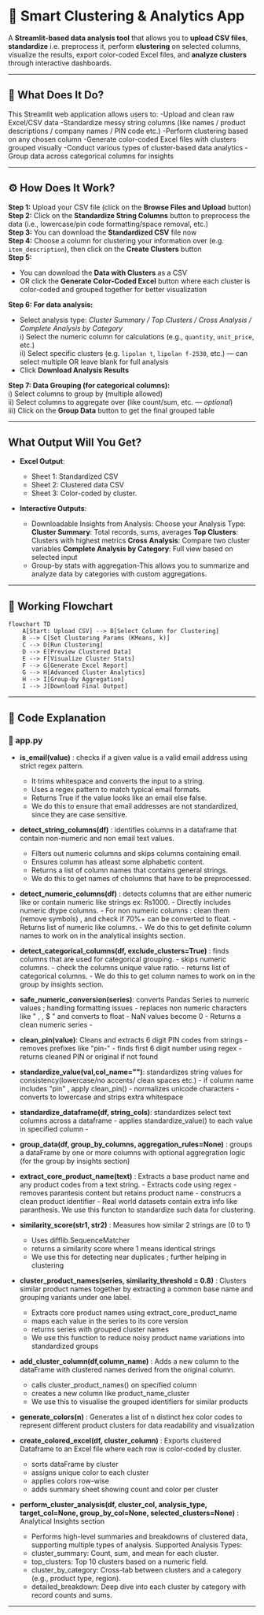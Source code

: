 
# 🧠 Smart Clustering & Analytics App

A **Streamlit-based data analysis tool** that allows you to **upload CSV files**, **standardize** i.e. preprocess it, perform **clustering** on selected columns, visualize the results, export color-coded Excel files, and **analyze clusters** through interactive dashboards.

---

## 📌 What Does It Do?

This Streamlit web application allows users to:
-Upload and clean raw Excel/CSV data
-Standardize messy string columns (like names / product descriptions / company names / PIN code etc.)
-Perform clustering based on any chosen column
-Generate color-coded Excel files with clusters grouped visually
-Conduct various types of cluster-based data analytics
-Group data across categorical columns for insights



---

## ⚙️ How Does It Work?


**Step 1:** Upload your CSV file (click on the **Browse Files and Upload** button)  
**Step 2:** Click on the **Standardize String Columns** button to preprocess the data (i.e., lowercase/pin code formatting/space removal, etc.)  
**Step 3:** You can download the **Standardized CSV** file now  
**Step 4:** Choose a column for clustering your information over (e.g. `item_description`), then click on the **Create Clusters** button  
**Step 5:**  
- You can download the **Data with Clusters** as a CSV  
- OR click the **Generate Color-Coded Excel** button where each cluster is color-coded and grouped together for better visualization  

**Step 6: For data analysis:**  
- Select analysis type: *Cluster Summary / Top Clusters / Cross Analysis / Complete Analysis by Category*  
  i) Select the numeric column for calculations (e.g., `quantity`, `unit_price`, etc.)  
  ii) Select specific clusters (e.g. `lipolan t`, `lipolan f-2530`, etc.) — can select multiple OR leave blank for full analysis  
- Click **Download Analysis Results**

**Step 7: Data Grouping (for categorical columns):**  
  i) Select columns to group by (multiple allowed)  
  ii) Select columns to aggregate over (like count/sum, etc. — *optional*)  
  iii) Click on the **Group Data** button to get the final grouped table  

---

##  What Output Will You Get?

- **Excel Output**:
  - Sheet 1: Standardized CSV   
  - Sheet 2: Clustered data CSV
  - Sheet 3: Color-coded by cluster.
 
- **Interactive Outputs**:
  - Downloadable Insights from Analysis:
    Choose your Analysis Type:
    **Cluster Summary**: Total records, sums, averages
    **Top Clusters**: Clusters with highest metrics
    **Cross Analysis**: Compare two cluster variables
    **Complete Analysis by Category**: Full view based on selected input
  - Group-by stats with aggregation-This allows you to summarize and analyze data by categories with custom aggregations.

---

## 🔁 Working Flowchart

```mermaid
flowchart TD
    A[Start: Upload CSV] --> B[Select Column for Clustering]
    B --> C[Set Clustering Params (KMeans, k)]
    C --> D[Run Clustering]
    D --> E[Preview Clustered Data]
    E --> F[Visualize Cluster Stats]
    F --> G[Generate Excel Report]
    G --> H[Advanced Cluster Analytics]
    H --> I[Group-by Aggregation]
    I --> J[Download Final Output]
```

---

## 🧾 Code Explanation

### 🔹 app.py
- **is_email(value)** : checks if a given value is a valid email address using strict regex pattern.
    - It trims whitespace and converts the input to a string.
    - Uses a regex pattern to match typical email formats.
    - Returns True if the value looks like an email else false.
    - We do this to ensure that email addresses are not standardized, since they are case sensitive.
  
- **detect_string_columns(df)** : identifies columns in a dataframe that contain non-numeric and non email text values.
    - Filters out numeric columns and skips columns containing email.
    - Ensures column has atleast some alphabetic content.
    - Returns a list of column names that contains general strings.
    - We do this to get names of cholumns that have to be preprocessed. 

- **detect_numeric_columns(df)** : detects columns that are either numeric like or contain numeric like strings ex: Rs1000.
      - Directly includes numeric dtype columns.
      - For non numeric columns : clean them (remove symbols) , and check if 70%+ can be converted to float.
      - Returns list of numeric like columns.
      - We do this to get definite column names to work on in the analytical insights section.

- **detect_categorical_columns(df, exclude_clusters=True)** : finds columns that are used for categorical grouping.
      - skips numeric columns.
      - check the columns unique value ratio.
      - returns list of categorical columns.
      - We do this to get column names to work on in the group by insights section.
   
- **safe_numeric_conversion(series)**: converts Pandas Series to numeric values ; handling formatting issues
      - replaces non numeric characters like " , , $ " and converts to float
      - NaN values become 0
      - Returns a clean numeric series
      - 
- **clean_pin(value)**: Cleans and extracts 6 digit PIN codes from strings
      - removes prefixes like "pin-"
      - finds first 6 digit number using regex
      - returns cleaned PIN or original if not found

- **standardize_value(val,col_name="")**: standardizes string values for consistency(lowercase/no accents/ clean spaces etc.)
      - if column name includes "pin" , apply clean_pin()
      - normalizes unicode characters
      - converts to lowercase and strips extra whitespace
   
- **standardize_dataframe(df, string_cols)**: standardizes select text columns across a dataframe
      - applies standardize_value() to each value in specified column
      - 
- **group_data(df, group_by_columns, aggregation_rules=None)** : groups a dataFrame by one or more columns with optional aggregration logic (for the group by insights section)
   
- **extract_core_product_name(text)** : Extracts a base product name and any product codes from a text string.
      - Extracts code using regex
      - removes parantesis content but retains product name
      - construcrs a clean product identifier
      - Real world datasets contain extra info like paranthesis. We use this functon to standardize such data for clustering.

- **similarity_score(str1, str2)** : Measures how similar 2 strings are (0 to 1)
    - Uses difflib.SequenceMatcher
    - returns a similarity score where 1 means identical strings
    - We use this for detecting near duplicates ; further helping in clustering

- **cluster_product_names(series, similarity_threshold = 0.8)** :  Clusters similar product names together by extracting a common base name and grouping variants under one label.
    - Extracts core product names using extract_core_product_name
    - maps each value in the series to its core version
    - returns series with grouped cluster names
    - We use this function to reduce noisy product name variations into standardized groups 

- **add_cluster_column(df,column_name)** : Adds a new column to the dataFrame with clustered names derived from the original column.
    - calls cluster_product_names() on specified column
    - creates a new column like product_name_cluster
    - We use this to visualise the grouped identifiers for similar products
 
- **generate_colors(n)** : Generates a list of n distinct hex color codes to represent different product clusters for data readability and visualization

- **create_colored_excel(df, cluster_column)** : Exports clustered Dataframe to an Excel file where each row is color-coded by cluster.
    - sorts dataFrame by cluster
    - assigns unique color to each cluster
    - applies colors row-wise
    - adds summary sheet showing count and color per cluster

- **perform_cluster_analysis(df, cluster_col, analysis_type, target_col=None, group_by_col=None, selected_clusters=None)** : Analytical Insights section
   - Performs high-level summaries and breakdowns of clustered data, supporting multiple types of analysis.
    Supported Analysis Types:
   - cluster_summary: Count, sum, and mean for each cluster.
   - top_clusters: Top 10 clusters based on a numeric field.
   - cluster_by_category: Cross-tab between clusters and a category (e.g., product type, region).
   - detailed_breakdown: Deep dive into each cluster by category with record counts and sums.

























---


